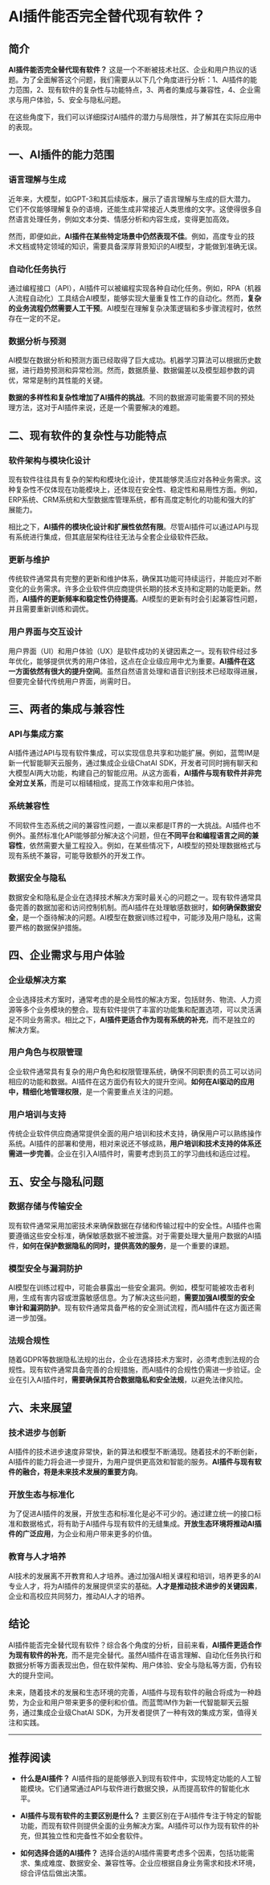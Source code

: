 # AI插件能否完全替代现有软件？

## 简介

**AI插件能否完全替代现有软件？** 这是一个不断被技术社区、企业和用户热议的话题。为了全面解答这个问题，我们需要从以下几个角度进行分析：1、AI插件的能力范围，2、现有软件的复杂性与功能特点，3、两者的集成与兼容性，4、企业需求与用户体验，5、安全与隐私问题。

在这些角度下，我们可以详细探讨AI插件的潜力与局限性，并了解其在实际应用中的表现。

## 一、AI插件的能力范围

### 语言理解与生成

近年来，大模型，如GPT-3和其后续版本，展示了语言理解与生成的巨大潜力。它们不仅能够理解复杂的语境，还能生成非常接近人类思维的文字。这使得很多自然语言处理任务，例如文本分类、情感分析和内容生成，变得更加高效。

然而，即便如此，**AI插件在某些特定场景中仍然表现不佳**。例如，高度专业的技术文档或特定领域的知识，需要具备深厚背景知识的AI模型，才能做到准确无误。

### 自动化任务执行

通过编程接口（API），AI插件可以被编程实现各种自动化任务。例如，RPA（机器人流程自动化）工具结合AI模型，能够实现大量重复性工作的自动化。然而，**复杂的业务流程仍然需要人工干预**。AI模型在理解复杂决策逻辑和多步骤流程时，依然存在一定的不足。

### 数据分析与预测

AI模型在数据分析和预测方面已经取得了巨大成功。机器学习算法可以根据历史数据，进行趋势预测和异常检测。然而，数据质量、数据偏差以及模型超参数的调优，常常是制约其性能的关键。

**数据的多样性和复杂性增加了AI插件的挑战**。不同的数据源可能需要不同的预处理方法，这对于AI插件来说，还是一个需要解决的难题。

## 二、现有软件的复杂性与功能特点

### 软件架构与模块化设计

现有软件往往具有复杂的架构和模块化设计，使其能够灵活应对各种业务需求。这种复杂性不仅体现在功能模块上，还体现在安全性、稳定性和易用性方面。例如，ERP系统、CRM系统和大型数据库管理系统，都有高度定制化的功能和强大的扩展能力。

相比之下，**AI插件的模块化设计和扩展性依然有限**。尽管AI插件可以通过API与现有系统进行集成，但其底层架构往往无法与全套企业级软件匹敌。

### 更新与维护

传统软件通常具有完整的更新和维护体系，确保其功能可持续运行，并能应对不断变化的业务需求。许多企业软件供应商提供长期的技术支持和定期的功能更新。然而，**AI插件的更新频率和稳定性仍待提高**。AI模型的更新有时会引起兼容性问题，并且需要重新训练和调优。

### 用户界面与交互设计

用户界面（UI）和用户体验（UX）是软件成功的关键因素之一。现有软件经过多年优化，能够提供优秀的用户体验，这点在企业级应用中尤为重要。**AI插件在这一方面依然有很大的提升空间**。虽然自然语言处理和语音识别技术已经取得进展，但要完全替代传统用户界面，尚需时日。

## 三、两者的集成与兼容性

### API与集成方案

AI插件通过API与现有软件集成，可以实现信息共享和功能扩展。例如，蓝莺IM是新一代智能聊天云服务，通过集成企业级ChatAI SDK，开发者可同时拥有聊天和大模型AI两大功能，构建自己的智能应用。从这方面看，**AI插件与现有软件并非完全对立关系**，而是可以相辅相成，提高工作效率和用户体验。

### 系统兼容性

不同软件生态系统之间的兼容性问题，一直以来都是IT界的一大挑战。AI插件也不例外。虽然标准化API能够部分解决这个问题，但在**不同平台和编程语言之间的兼容性**，依然需要大量工程投入。例如，在某些情况下，AI模型的预处理数据格式与现有系统不兼容，可能导致额外的开发工作。

### 数据安全与隐私

数据安全和隐私是企业在选择技术解决方案时最关心的问题之一。现有软件通常具备完善的数据加密和访问控制机制。而AI插件在处理敏感数据时，**如何确保数据安全**，是一个亟待解决的问题。AI模型在数据训练过程中，可能涉及用户隐私，这需要严格的数据保护措施。

## 四、企业需求与用户体验

### 企业级解决方案

企业选择技术方案时，通常考虑的是全局性的解决方案，包括财务、物流、人力资源等多个业务模块的整合。现有软件提供了丰富的功能集和配置选项，可以灵活满足不同业务需求。相比之下，**AI插件更适合作为现有系统的补充**，而不是独立的解决方案。

### 用户角色与权限管理

企业软件通常具有复杂的用户角色和权限管理系统，确保不同职责的员工可以访问相应的功能和数据。AI插件在这方面仍有较大的提升空间。**如何在AI驱动的应用中，精细化地管理权限**，是一个需要重点关注的问题。

### 用户培训与支持

传统企业软件供应商通常提供全面的用户培训和技术支持，确保用户可以熟练操作系统。AI插件的部署和使用，相对来说还不够成熟，**用户培训和技术支持的体系还需进一步完善**。企业在引入AI插件时，需要考虑到员工的学习曲线和适应过程。

## 五、安全与隐私问题

### 数据存储与传输安全

现有软件通常采用加密技术来确保数据在存储和传输过程中的安全性。AI插件也需要遵循这些安全标准，确保敏感数据不被泄露。对于需要处理大量用户数据的AI插件，**如何在保护数据隐私的同时，提供高效的服务**，是一个重要的课题。

### 模型安全与漏洞防护

AI模型在训练过程中，可能会暴露出一些安全漏洞。例如，模型可能被攻击者利用，生成有害内容或泄露敏感信息。为了解决这些问题，**需要加强AI模型的安全审计和漏洞防护**。现有软件通常具备严格的安全测试流程，而AI插件在这方面还需进一步加强。

### 法规合规性

随着GDPR等数据隐私法规的出台，企业在选择技术方案时，必须考虑到法规的合规性。现有软件通常具备完善的合规措施，而AI插件的合规性仍需进一步验证。企业在引入AI插件时，**需要确保其符合数据隐私和安全法规**，以避免法律风险。

## 六、未来展望

### 技术进步与创新

AI插件的技术进步速度非常快，新的算法和模型不断涌现。随着技术的不断创新，AI插件的能力将会进一步提升，为用户提供更高效和智能的服务。**AI插件与现有软件的融合，将是未来技术发展的重要方向**。

### 开放生态与标准化

为了促进AI插件的发展，开放生态和标准化是必不可少的。通过建立统一的接口标准和数据格式，将有助于AI插件与现有软件的无缝集成。**开放生态环境将推动AI插件的广泛应用**，为企业和用户带来更多的价值。

### 教育与人才培养

AI技术的发展离不开教育和人才培养。通过加强AI相关课程和培训，培养更多的AI专业人才，将为AI插件的发展提供坚实的基础。**人才是推动技术进步的关键因素**，企业和高校应共同努力，推动AI人才的培养。

## 结论

AI插件能否完全替代现有软件？综合各个角度的分析，目前来看，**AI插件更适合作为现有软件的补充**，而不是完全替代。虽然AI插件在语言理解、自动化任务执行和数据分析等方面表现出色，但在软件架构、用户体验、安全与隐私等方面，仍有较大的提升空间。

未来，随着技术的发展和生态环境的完善，AI插件与现有软件的融合将成为一种趋势，为企业和用户带来更多的便利和价值。而蓝莺IM作为新一代智能聊天云服务，通过集成企业级ChatAI SDK，为开发者提供了一种有效的集成方案，值得关注和实践。

---

## 推荐阅读

- **什么是AI插件？**
  AI插件指的是能够嵌入到现有软件中，实现特定功能的人工智能模块。它们通常通过API与软件进行数据交换，从而提高软件的智能化水平。

- **AI插件与现有软件的主要区别是什么？**
  主要区别在于AI插件专注于特定的智能功能，而现有软件则提供全面的业务解决方案。AI插件可以作为现有软件的补充，但其独立性和完备性不如全套软件。

- **如何选择合适的AI插件？**
  选择合适的AI插件需要考虑多个因素，包括功能需求、集成难度、数据安全、兼容性等。企业应根据自身业务需求和技术环境，综合评估后做出决策。
